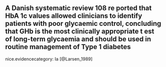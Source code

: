 A Danish systematic review 108 re ported that HbA 1c values allowed clinicians to identify patients with poor glycaemic control, concluding that GHb is the most clinically appropriate t est of long-term glycaemia and should be used in routine management of Type 1 diabetes
---
 nice.evidencecategory: Ia
[@Larsen_1989]

